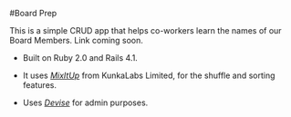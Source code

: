 #Board Prep

This is a simple CRUD app that helps co-workers learn the names of our Board Members. Link coming soon.

* Built on Ruby 2.0 and Rails 4.1.

* It uses [*MixItUp*](https://mixitup.kunkalabs.com) from KunkaLabs Limited, for the shuffle and sorting features.

* Uses [*Devise*](https://github.com/plataformatec/devise) for admin purposes. 


